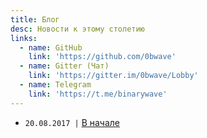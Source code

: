 ```yaml
---
title: Блог
desc: Новости к этому столетию
links:
  - name: GitHub
    link: 'https://github.com/0bwave'
  - name: Gitter (Чат)
    link: 'https://gitter.im/0bwave/Lobby'
  - name: Telegram
    link: 'https://t.me/binarywave'
---
```


- `20.08.2017 |` [В начале](start)
